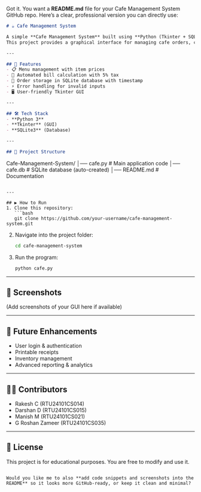Got it. You want a **README.md** file for your Cafe Management System GitHub repo.
Here’s a clear, professional version you can directly use:

```markdown
# ☕ Cafe Management System

A simple **Cafe Management System** built using **Python (Tkinter + SQLite3)**.  
This project provides a graphical interface for managing cafe orders, calculating bills, and storing order records in a local database.

---

## 🚀 Features
- 📋 Menu management with item prices  
- 🧾 Automated bill calculation with 5% tax  
- 💾 Order storage in SQLite database with timestamp  
- ⚡ Error handling for invalid inputs  
- 🖥️ User-friendly Tkinter GUI  

---

## 🛠️ Tech Stack
- **Python 3**
- **Tkinter** (GUI)
- **SQLite3** (Database)

---

## 📂 Project Structure
```

Cafe-Management-System/
│── cafe.py               # Main application code
│── cafe.db               # SQLite database (auto-created)
│── README.md             # Documentation

````

---

## ▶️ How to Run
1. Clone this repository:
   ```bash
   git clone https://github.com/your-username/cafe-management-system.git
````

2. Navigate into the project folder:

   ```bash
   cd cafe-management-system
   ```
3. Run the program:

   ```bash
   python cafe.py
   ```

---

## 📸 Screenshots

(Add screenshots of your GUI here if available)

---

## 📌 Future Enhancements

* User login & authentication
* Printable receipts
* Inventory management
* Advanced reporting & analytics

---

## 👨‍💻 Contributors

* Rakesh C (RTU24101CS014)
* Darshan D (RTU24101CS015)
* Manish M (RTU24101CS021)
* G Roshan Zameer (RTU24101CS035)

---

## 📜 License

This project is for educational purposes. You are free to modify and use it.

```

Would you like me to also **add code snippets and screenshots into the README** so it looks more GitHub-ready, or keep it clean and minimal?
```
